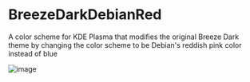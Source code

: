 # BreezeDarkDebianRed
A color scheme for KDE Plasma that modifies the original Breeze Dark theme by changing the color scheme to be Debian's reddish pink color instead of blue

![image](https://user-images.githubusercontent.com/17995774/131378887-544d5bfa-46f2-49a8-b4b3-108e290b59bf.png)
